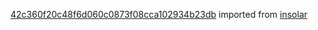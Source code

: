 [42c360f20c48f6d060c0873f08cca102934b23db](https://github.com/insolar/insolar/commit/42c360f20c48f6d060c0873f08cca102934b23db) imported from [insolar](https://github.com/insolar/insolar)
